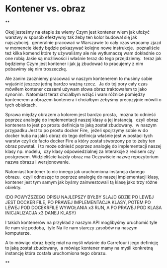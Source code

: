 # Kontener vs. obraz

**

Okej jesteśmy na etapie że wiemy Czym jest kontener wiem jak ułożyć warstwy w sposób efektywny tak żeby ten kolor budował się jak najszybciej.  generalnie pracować w Warszawie to cały czas wracamy zjazd w momencie kiedy będzie pokazywać kolejne nowe instrukcje.  poznaliście też kilka komend które ty używaliśmy ale nie wytłumaczę wam dokładnie co one robią Jakie są możliwości i właśnie teraz do tego przejdziemy.  teraz jak będziemy Czym jest kontener i jak ją zbudować to pracujemy z nim pobawimy się nim troszeczkę.

  

Ale zanim zaczniemy pracować w naszym kontenerem to musimy sobie wyjaśnić jeszcze jedną bardzo ważną rzecz.  Ja do tej pory cały czas mówiłem kontener czasami używam słowa obraz traktowałem to jako synonim.  Natomiast teraz chciałbym wziąć i wam różnice pomiędzy kontenerem a obrazem kontenera i chciałbym żebyśmy precyzyjnie mówili o tych obiektach.

  

Sprawa między obrazem a kolorem jest bardzo prosta,  można to odnieść poprzez analogię do implementacji naszej klasy a jej instancją.  czyli obraz kontenera to jest po prostu definicja to jaką został zbudowany.  w naszym przypadku Jest to po prostu docker Fire,  jeżeli spojrzymy sobie w do docker huba na jakiś obraz do tego definicja właśnie jest w postaci tych warstw czyli de facto docker Fire a który został stworzony po to żeby ten obraz powstał.  i to może odnieść poprzez analogię do implementacji naszej klasy np. modelu,  czy klasy odpowiedzialnej za Interakcje z redisem czy postgresem. Widzieliście każdy obraz ma Oczywiście nazwę repozytorium nazwa obrazu i wersjonowanie.

  

Natomiast kontener to nic innego jak uruchomiona instancja danego obrazu.  czyli odnosząc to poprzez analogię do naszej implementacji klasy,  kontener jest tym samym jak byśmy zainwestowali tą klasę jako trzy różne obiekty.

  

(DO POWYŻSZEGO OPISU NAJLEPSZY BYŁBY SLAJD GDZIE PO LEWEJ JEST DOCKER FILE, PO PRAWEJ IMPLEMENTACJA KLASY, POTEM PO LEWEJ POD DOCEKRFILE WYWOŁANIA x3 RUN, A PO PRAWEJ POD KLASA INICJALIZACJA x3 DANEJ KLASY)

  

I takich kontenerów na przykład z naszym API moglibyśmy uruchomić tyle ile nam się podoba,  tyle Na ile nam starczy zasobów na naszym komputerze.

  

A to mówiąc obraz będę miał na myśli właśnie do Carrefour i jego definicję to jaką został zbudowany,  a mówiąc kontener mamy na myśli konkretną instancję która została uruchomiona tego obrazu.

**